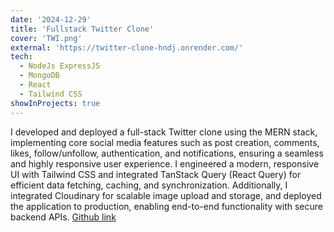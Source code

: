 ```yaml
---
date: '2024-12-29'
title: 'Fullstack Twitter Clone'
cover: 'TWI.png'
external: 'https://twitter-clone-hndj.onrender.com/'
tech:
  - NodeJs ExpressJS
  - MongoDB
  - React
  - Tailwind CSS
showInProjects: true
---
```



 I developed and deployed a full-stack Twitter clone using the MERN stack, implementing core social media features such as post creation, comments, likes, follow/unfollow, authentication, and notifications, ensuring a seamless and highly responsive user experience. I engineered a modern, responsive UI with Tailwind CSS and integrated TanStack Query (React Query) for efficient data fetching, caching, and synchronization. Additionally, I integrated Cloudinary for scalable image upload and storage, and deployed the application to production, enabling end-to-end functionality with secure backend APIs. [Github link](https://github.com/RastogiAdit/Twitter-Clone)

